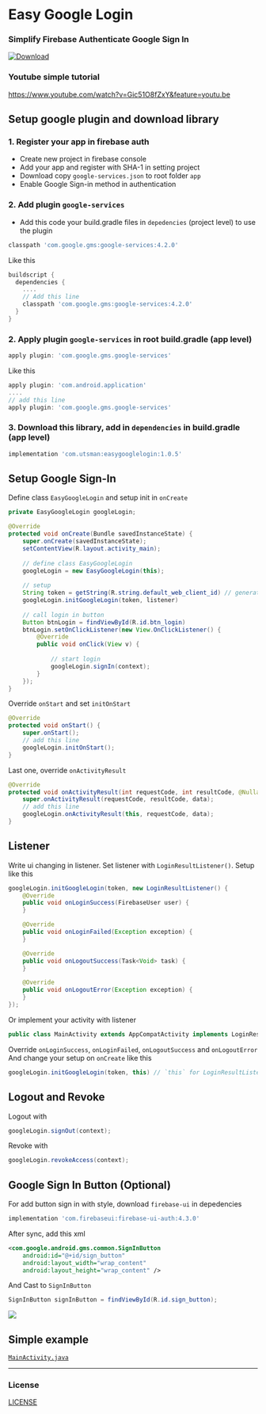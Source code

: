 # Easy Google Login
### Simplify Firebase Authenticate Google Sign In

 [ ![Download](https://api.bintray.com/packages/kucingapes/utsman/com.utsman/images/download.svg) ](https://bintray.com/kucingapes/utsman/com.utsman/_latestVersion)
 
 ### Youtube simple tutorial
 https://www.youtube.com/watch?v=Gic51O8fZxY&feature=youtu.be
 
 ## Setup google plugin and download library
 ### 1. Register your app in firebase auth
- Create new project in firebase console
- Add your app and register with SHA-1 in setting project
- Download copy ```google-services.json``` to root folder ```app```
- Enable Google Sign-in method in authentication

### 2. Add plugin ```google-services```
- Add this code your build.gradle files in ```depedencies``` (project level) to use the plugin
```gradle
classpath 'com.google.gms:google-services:4.2.0'
```
Like this
```gradle
buildscript {
  dependencies {
    ....
    // Add this line
    classpath 'com.google.gms:google-services:4.2.0'
  }
}
```

### 2. Apply plugin ```google-services``` in root build.gradle (app level)
```gradle
apply plugin: 'com.google.gms.google-services'
```
Like this
```gradle
apply plugin: 'com.android.application'
....
// add this line
apply plugin: 'com.google.gms.google-services'
```

### 3. Download this library, add in ```dependencies``` in build.gradle (app level)
```gradle
implementation 'com.utsman:easygooglelogin:1.0.5'
```

## Setup Google Sign-In
Define class ```EasyGoogleLogin``` and setup init in ```onCreate```
```java
private EasyGoogleLogin googleLogin;

@Override
protected void onCreate(Bundle savedInstanceState) {
    super.onCreate(savedInstanceState);
    setContentView(R.layout.activity_main);
    
    // define class EasyGoogleLogin
    googleLogin = new EasyGoogleLogin(this);
    
    // setup
    String token = getString(R.string.default_web_client_id) // generate token google services
    googleLogin.initGoogleLogin(token, listener)
    
    // call login in button
    Button btnLogin = findViewById(R.id.btn_login)
    btnLogin.setOnClickListener(new View.OnClickListener() {
        @Override
        public void onClick(View v) {
        
            // start login
            googleLogin.signIn(context);
        }
    });
}
```

Override ```onStart``` and set ```initOnStart```
```java
@Override
protected void onStart() {
    super.onStart();
    // add this line
    googleLogin.initOnStart();
}
```

Last one, override ```onActivityResult```<br>
```java
@Override
protected void onActivityResult(int requestCode, int resultCode, @Nullable Intent data) {
    super.onActivityResult(requestCode, resultCode, data);
    // add this line
    googleLogin.onActivityResult(this, requestCode, data);
}
```

## Listener
Write ui changing in listener. Set listener with ```LoginResultListener()```. Setup like this
```java
googleLogin.initGoogleLogin(token, new LoginResultListener() {
    @Override
    public void onLoginSuccess(FirebaseUser user) {
    }

    @Override
    public void onLoginFailed(Exception exception) {
    }

    @Override
    public void onLogoutSuccess(Task<Void> task) {
    }

    @Override
    public void onLogoutError(Exception exception) {
    }
});
```

Or implement your activity with listener
```java
public class MainActivity extends AppCompatActivity implements LoginResultListener
```
Override ```onLoginSuccess```, ```onLoginFailed```, ```onLogoutSuccess``` and ```onLogoutError```<br>
And change your setup on ```onCreate``` like this
```java
googleLogin.initGoogleLogin(token, this) // `this` for LoginResultListener
```

## Logout and Revoke
Logout with
```java
googleLogin.signOut(context);
```

Revoke with
```java
googleLogin.revokeAccess(context);
```

## Google Sign In Button (Optional)
For add button sign in with style, download ```firebase-ui``` in depedencies
```gradle
implementation 'com.firebaseui:firebase-ui-auth:4.3.0'
```
After sync, add this xml
```xml
<com.google.android.gms.common.SignInButton
    android:id="@+id/sign_button"
    android:layout_width="wrap_content"
    android:layout_height="wrap_content" />
```
And Cast to ```SignInButton```
```java
SignInButton signInButton = findViewById(R.id.sign_button);
```

![](https://i.ibb.co/GQcYS9D/image.png)

## Simple example
[```MainActivity.java```](https://github.com/utsmannn/EasyGoogleLogin/blob/master/app/src/main/java/com/utsman/googlelogin/MainActivity.java#L25)

---

### License
[LICENSE](/LICENSE)
